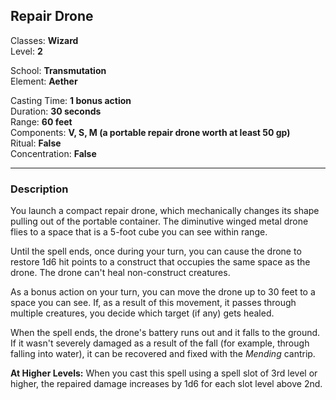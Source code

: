 ## Repair Drone

Classes: **Wizard**  
Level: **2**  

School: **Transmutation**  
Element: **Aether**  

Casting Time: **1 bonus action**  
Duration: **30 seconds**  
Range: **60 feet**  
Components: **V, S, M (a portable repair drone worth at least 50 gp)**  
Ritual: **False**  
Concentration: **False**  

------

### Description

You launch a compact repair drone, which mechanically changes its shape pulling out of the portable container. The diminutive winged metal drone flies to a space that is a 5-foot cube you can see within range.

Until the spell ends, once during your turn, you can cause the drone to restore 1d6 hit points to a construct that occupies the same space as the drone. The drone can't heal non-construct creatures.

As a bonus action on your turn, you can move the drone up to 30 feet to a space you can see. If, as a result of this movement, it passes through multiple creatures, you decide which target (if any) gets healed.

When the spell ends, the drone's battery runs out and it falls to the ground. If it wasn't severely damaged as a result of the fall (for example, through falling into water), it can be recovered and fixed with the *Mending* cantrip.

**At Higher Levels:** When you cast this spell using a spell slot of 3rd level or higher, the repaired damage increases by 1d6 for each slot level above 2nd.

